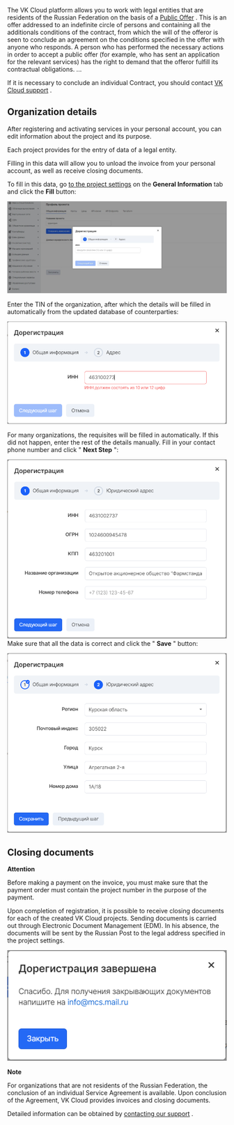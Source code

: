 The VK Cloud platform allows you to work with legal entities that are residents of the Russian Federation on the basis of a [Public Offer](https://mcs.mail.ru/help/ru_RU/legal/legal-terms) . This is an offer addressed to an indefinite circle of persons and containing all the additionals conditions of the contract, from which the will of the offeror is seen to conclude an agreement on the conditions specified in the offer with anyone who responds. A person who has performed the necessary actions in order to accept a public offer (for example, who has sent an application for the relevant services) has the right to demand that the offeror fulfill its contractual obligations. ...

If it is necessary to conclude an individual Contract, you should contact [VK Cloud support](/en/contacts) .

## Organization details

After registering and activating services in your personal account, you can edit information about the project and its purpose.

Each project provides for the entry of data of a legal entity.

Filling in this data will allow you to unload the invoice from your personal account, as well as receive closing documents.

To fill in this data, go [to the project settings](https://mcs.mail.ru/app/project/legal/) on the **General Information** tab and click the **Fill** button:

![](./assets/1602975345880-doregistraciya-yul.jpg)

Enter the TIN of the organization, after which the details will be filled in automatically from the updated database of counterparties:

![](./assets/1595437604705-1595437604704.png)

For many organizations, the requisites will be filled in automatically. If this did not happen, enter the rest of the details manually. Fill in your contact phone number and click " **Next Step** ":

![](./assets/1595437854104-1595437854104.png) Make sure that all the data is correct and click the " **Save** " button:

![](./assets/1595437923781-1595437923781.png)

## Closing documents

**Attention**

Before making a payment on the invoice, you must make sure that the payment order must contain the project number in the purpose of the payment.

Upon completion of registration, it is possible to receive closing documents for each of the created VK Cloud projects. Sending documents is carried out through Electronic Document Management (EDM). In his absence, the documents will be sent by the Russian Post to the legal address specified in the project settings.

![](./assets/1595438091913-1595438091913.png)

**Note**

For organizations that are not residents of the Russian Federation, the conclusion of an individual Service Agreement is available. Upon conclusion of the Agreement, VK Cloud provides invoices and closing documents.

Detailed information can be obtained by [contacting our support](mailto:sales@mcs.mail.ru) .

